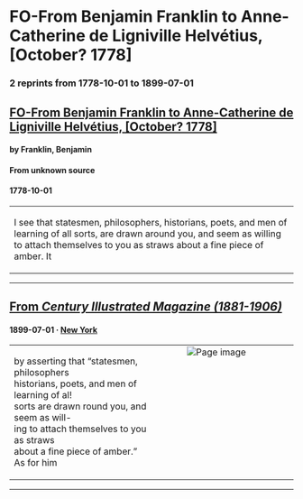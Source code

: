 
# FO-From Benjamin Franklin to Anne-Catherine de Ligniville Helvétius, [October? 1778]

### 2 reprints from 1778-10-01 to 1899-07-01

## [FO-From Benjamin Franklin to Anne-Catherine de Ligniville Helvétius, [October? 1778]](https://founders.archives.gov/documents/Franklin/01-27-02-0625)

#### by Franklin, Benjamin

#### From unknown source

#### 1778-10-01

<table style="width: 100%;"><tr><td style="width: 50%">

I see that statesmen, philosophers, historians, poets, and men of learning of all sorts, are drawn around you, and seem as willing to attach themselves to you as straws about a fine piece of amber. It 
</td></tr></table>

---

## [From _Century Illustrated Magazine (1881-1906)_](https://archive.org/details/sim_century-illustrated-monthly-magazine_1899-07_58_3/page/n91/mode/1up?view=theater)

#### 1899-07-01 &middot; [New York](http://dbpedia.org/resource/New_York_City)

<table style="width: 100%;"><tr><td style="width: 50%">

  
by asserting that “statesmen, philosophers  
historians, poets, and men of learning of al!  
sorts are drawn round you, and seem as will-  
ing to attach themselves to you as straws  
about a fine piece of amber.” As for him
</td><td style="width: 50%; max-height: 75%; margin: auto; display: block;">
<img alt="Page image" src="https://iiif.archive.org/iiif/sim_century-illustrated-monthly-magazine_1899-07_58_3&#0036;91/pct:55.267296,18.750000,34.473270,6.330128/600,/0/default.jpg"/>
</td>
</tr></table>

---

